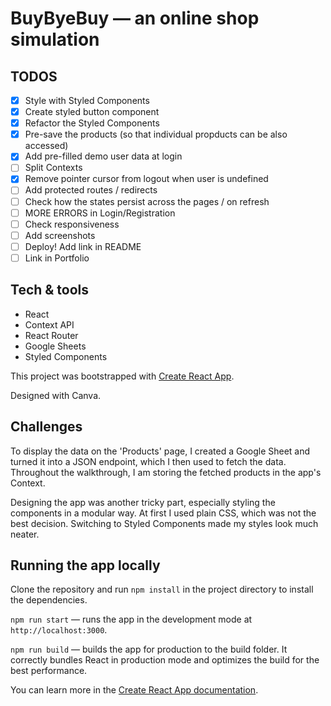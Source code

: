 # BuyByeBuy — an online shop simulation

## TODOS

- [x] Style with Styled Components
- [x] Create styled button component
- [x] Refactor the Styled Components
- [x] Pre-save the products (so that individual propducts can be also accessed)
- [x] Add pre-filled demo user data at login
- [ ] Split Contexts
- [x] Remove pointer cursor from logout when user is undefined
- [ ] Add protected routes / redirects
- [ ] Check how the states persist across the pages / on refresh
- [ ] MORE ERRORS in Login/Registration
- [ ] Check responsiveness
- [ ] Add screenshots
- [ ] Deploy! Add link in README
- [ ] Link in Portfolio

## Tech & tools

- React
- Context API
- React Router
- Google Sheets
- Styled Components

This project was bootstrapped with [Create React App](https://github.com/facebook/create-react-app).

Designed with Canva.

## Challenges

To display the data on the 'Products' page, I created a Google Sheet and turned it into a JSON endpoint, which I then used to fetch the data. Throughout the walkthrough, I am storing the fetched products in the app's Context.

Designing the app was another tricky part, especially styling the components in a modular way. At first I used plain CSS, which was not the best decision. Switching to Styled Components made my styles look much neater.

## Running the app locally

Clone the repository and run `npm install` in the project directory to install the dependencies.

`npm run start` — runs the app in the development mode at `http://localhost:3000`.

`npm run build` — builds the app for production to the build folder. It correctly bundles React in production mode and optimizes the build for the best performance.

You can learn more in the [Create React App documentation](https://facebook.github.io/create-react-app/docs/getting-started).

